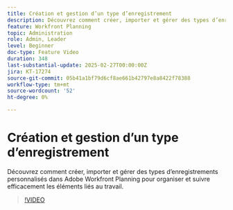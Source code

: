 ```yaml
---
title: Création et gestion d’un type d’enregistrement
description: Découvrez comment créer, importer et gérer des types d’enregistrements personnalisés dans Adobe Workfront Planning pour organiser et suivre efficacement les éléments liés au travail.
feature: Workfront Planning
topic: Administration
role: Admin, Leader
level: Beginner
doc-type: Feature Video
duration: 348
last-substantial-update: 2025-02-27T00:00:00Z
jira: KT-17274
source-git-commit: 05b41a1bf79d6cf8ae661b42797e8a8422f78388
workflow-type: tm+mt
source-wordcount: '52'
ht-degree: 0%

---
```



# Création et gestion d’un type d’enregistrement

Découvrez comment créer, importer et gérer des types d’enregistrements personnalisés dans Adobe Workfront Planning pour organiser et suivre efficacement les éléments liés au travail.

>[!VIDEO](https://video.tv.adobe.com/v/3447965/?learn=on&enablevpops)
